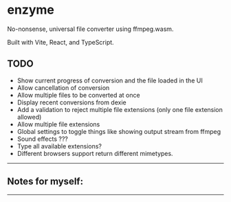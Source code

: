 # enzyme

No-nonsense, universal file converter using ffmpeg.wasm.

Built with Vite, React, and TypeScript.

## TODO

- Show current progress of conversion and the file loaded in the UI
- Allow cancellation of conversion
- Allow multiple files to be converted at once
- Display recent conversions from dexie
- Add a validation to reject multiple file extensions (only one file extension allowed)
- Allow multiple file extensions
- Global settings to toggle things like showing output stream from ffmpeg
- Sound effects ???
- Type all available extensions?
- Different browsers support return different mimetypes.

---

## Notes for myself:

---
